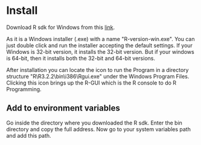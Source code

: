 # Install

Download R sdk for Windows from this [link](https://cran.r-project.org/bin/windows/base/).

As it is a Windows installer (.exe) with a name "R-version-win.exe". You can just double click and run the installer accepting the default settings. If your Windows is 32-bit version, it installs the 32-bit version. But if your windows is 64-bit, then it installs both the 32-bit and 64-bit versions.

After installation you can locate the icon to run the Program in a directory structure "R\R3.2.2\bin\i386\Rgui.exe" under the Windows Program Files. Clicking this icon brings up the R-GUI which is the R console to do R Programming.

## Add to environment variables
Go inside the directory where you downloaded the R sdk. Enter the bin directory and copy the full address.
Now go to your system variables path and add this path.
